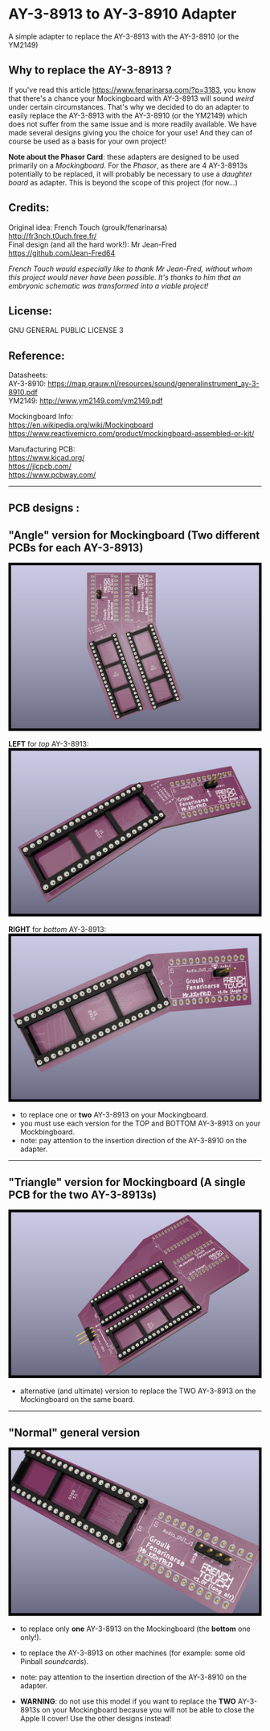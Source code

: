 # AY-3-8913 to AY-3-8910 Adapter


A simple adapter to replace the AY-3-8913 with the AY-3-8910 (or the YM2149)

## Why to replace the AY-3-8913 ?
If you've read this article https://www.fenarinarsa.com/?p=3183, you know that there's a chance your Mockingboard with AY-3-8913 will sound *weird* under certain circumstances.
That's why we decided to do an adapter to easily replace the AY-3-8913 with the AY-3-8910 (or the YM2149) which does not suffer from the same issue and is more readily available.
We have made several designs giving you the choice for your use!
And they can of course be used as a basis for your own project! 


**Note about the Phasor Card**: these adapters are designed to be used primarily on a *Mockingboard*. For the *Phasor*, as there are 4 AY-3-8913s potentially to be replaced, it will probably be necessary to use a *daughter board* as adapter. This is beyond the scope of this project (for now...)


## Credits:  
Original idea: French Touch (grouik/fenarinarsa)  
http://fr3nch.t0uch.free.fr/  
Final design (and all the hard work!): Mr Jean-Fred  
https://github.com/Jean-Fred64

*French Touch would especially like to thank Mr Jean-Fred, without whom this project would never have been possible. It's thanks to him that an embryonic schematic was transformed into a viable project!*

## License:
GNU GENERAL PUBLIC LICENSE 3

## Reference:
Datasheets:  
AY-3-8910: https://map.grauw.nl/resources/sound/generalinstrument_ay-3-8910.pdf  
YM2149: http://www.ym2149.com/ym2149.pdf  

Mockingboard Info:  
https://en.wikipedia.org/wiki/Mockingboard
https://www.reactivemicro.com/product/mockingboard-assembled-or-kit/

Manufacturing PCB:  
https://www.kicad.org/  
https://jlcpcb.com/  
https://www.pcbway.com/



----  
## PCB designs :

## "Angle" version for Mockingboard (Two different PCBs for each AY-3-8913)
![adapter 8913-8910 Angle Left](Angle/Medias/adapter_8913-8910___Angle_L__R.png)
 
**LEFT** for *top* AY-3-8913:
![adapter 8913-8910 Angle Left](Angle/adapter_8913-8910%20_%20Angle%20L/Medias/adapter%208913-8910%20Angle%20L%20TOP.png)

**RIGHT** for *bottom* AY-3-8913:
![adapter 8913-8910 Angle Left](Angle/adapter_8913-8910%20_%20Angle%20R/Medias/adapter%208913-8910%20Angle%20R%20TOP.png)

- to replace one or **two** AY-3-8913 on your Mockingboard.
- you must use each version for the TOP and BOTTOM AY-3-8913 on your Mockbingboard.
- note: pay attention to the insertion direction of the AY-3-8910 on the adapter.

----  

## "Triangle" version for Mockingboard (A single PCB for the two AY-3-8913s)
![adapter 8913-8910 zoom header](Triangle/Medias/adapter%208913-8910%20triangle%20TOP.png)

- alternative (and ultimate) version to replace the TWO AY-3-8913 on the Mockingboard on the same board.

----
## "Normal" general version
![adapter 8913-8910 Normal](Normal/Medias/adapter%208913-8910%20long%20board%20reverse%20on%20air%20TOP.png)

- to replace only **one** AY-3-8913 on the Mockingboard (the **bottom** one only!).
- to replace the AY-3-8913 on other machines (for example: some old Pinball *soundcards*).
- note: pay attention to the insertion direction of the AY-3-8910 on the adapter.

- **WARNING**: do not use this model if you want to replace the **TWO** AY-3-8913s on your Mockingboard because you will not be able to close the Apple II cover! Use the other designs instead!
